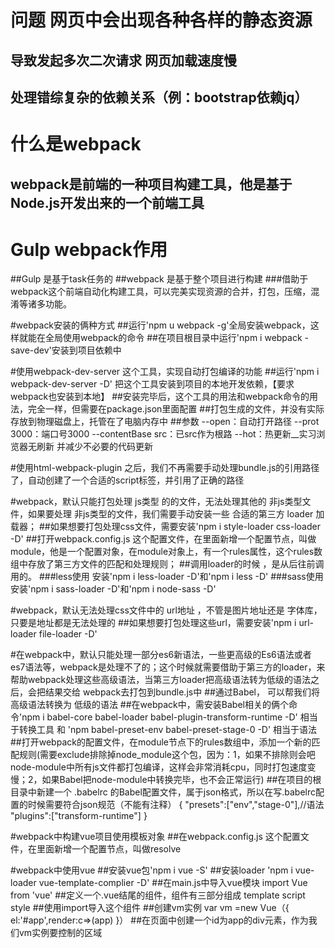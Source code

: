 # 问题 网页中会出现各种各样的静态资源
 ## 导致发起多次二次请求 网页加载速度慢
 ## 处理错综复杂的依赖关系（例：bootstrap依赖jq）

# 什么是webpack
 ## webpack是前端的一种项目构建工具，他是基于Node.js开发出来的一个前端工具

# Gulp webpack作用
 ##Gulp 是基于task任务的
 ##webpack 是基于整个项目进行构建
  ###借助于webpack这个前端自动化构建工具，可以完美实现资源的合并，打包，压缩，混淆等诸多功能。

#webpack安装的俩种方式
 ##运行'npm u webpack -g'全局安装webpack，这样就能在全局使用webpack的命令
 ##在项目根目录中运行'npm i webpack -save-dev'安装到项目依赖中
 
#使用webpack-dev-server 这个工具，实现自动打包编译的功能
 ##运行'npm i webpack-dev-server -D' 把这个工具安装到项目的本地开发依赖，【要求webpack也安装到本地】
 ##安装完毕后，这个工具的用法和webpack命令的用法，完全一样，但需要在package.json里面配置
 ##打包生成的文件，并没有实际存放到物理磁盘上，托管在了电脑内存中
 ##参数
  --open：自动打开路径
  --prot 3000：端口号3000
  --contentBase src：已src作为根路
  --hot：热更新__实习浏览器无刷新 并减少不必要的代码更新
  
#使用html-webpack-plugin 之后，我们不再需要手动处理bundle.js的引用路径了，自动创建了一个合适的script标签，并引用了正确的路径

#webpack，默认只能打包处理 js类型 的的文件，无法处理其他的 非js类型文件，如果要处理 非js类型的文件，我们需要手动安装一些 合适的第三方 loader 加载器；
 ##如果想要打包处理css文件，需要安装'npm i style-loader css-loader -D'
 ##打开webpack.config.js 这个配置文件，在里面新增一个配置节点，叫做module，他是一个配置对象，在module对象上，有一个rules属性，这个rules数组中存放了第三方文件的匹配和处理规则；
 ##调用loader的时候 ，是从后往前调用的。
  ###less使用 安装'npm i less-loader -D'和'npm i less -D'
  ###sass使用 安装'npm i sass-loader -D'和'npm i node-sass -D'
  
 #webpack，默认无法处理css文件中的 url地址 ，不管是图片地址还是 字体库，只要是地址都是无法处理的
  ##如果想要打包处理这些url，需要安装'npm i url-loader file-loader -D'
  
 #在webpack中，默认只能处理一部分es6新语法，一些更高级的Es6语法或者es7语法等，webpack是处理不了的；这个时候就需要借助于第三方的loader，来帮助webpack处理这些高级语法，当第三方loader把高级语法转为低级的语法之后，会把结果交给 webpack去打包到bundle.js中
  ##通过Babel， 可以帮我们将高级语法转换为 低级的语法
  ##在webpack中，需安装Babel相关的俩个命令'npm i babel-core babel-loader babel-plugin-transform-runtime -D' 相当于转换工具 和 'npm babel-preset-env babel-preset-stage-0 -D' 相当于语法
  ##打开webpack的配置文件，在module节点下的rules数组中，添加一个新的匹配规则(需要exclude排除掉node_module这个包，因为：1，如果不排除则会吧node-module中所有js文件都打包编译，这样会非常消耗cpu，同时打包速度变慢；2，如果Babel把node-module中转换完毕，也不会正常运行)
  ##在项目的根目录中新建一个 .babelrc 的Babel配置文件，属于json格式，所以在写.babelrc配置的时候需要符合json规范（不能有注释）
  {
	"presets":["env","stage-0"],//语法
	"plugins":["transform-runtime"]
  }
  
  #webpack中构建vue项目使用模板对象
   ##在webpack.config.js 这个配置文件，在里面新增一个配置节点，叫做resolve
   
 #webpack中使用vue
  ##安装vue包'npm i vue -S' 
  ##安装loader 'npm i vue-loader vue-template-complier -D'
  ##在main.js中导入vue模块 import Vue from 'vue'
  ##定义一个.vue结尾的组件，组件有三部分组成 template script style
  ##使用import导入这个组件
  ##创建vm实例 var vm =new Vue（{ el:'#app',render:c=>(app) }）
  ##在页面中创建一个id为app的div元素，作为我们vm实例要控制的区域